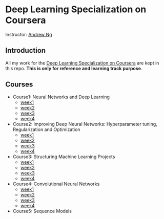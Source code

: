 # Deep Learning Specialization on Coursera
Instructor: [Andrew Ng](http://www.andrewng.org/)

## Introduction
All my work for the [Deep Learning Specialization on Coursera](https://www.coursera.org/specializations/deep-learning) are kept in this repo. **This is only for reference and learning track purpose**. 

## Courses 
- Course1: Neural Networks and Deep Learning
  - [week1]()
  - [week2]()
  - [week3]()
  - [week4]()
- Course2: Improving Deep Neural Networks: Hyperparameter tuning, Regularization and Optimization
  - [week1]()
  - [week2]()
  - [week3]()
  - [week4]()
- Course3: Structuring Machine Learning Projects
  - [week1]()
  - [week2]()
  - [week3]()
  - [week4]()
- Course4: Convolutional Neural Networks
  - [week1]()
  - [week2]()
  - [week3]()
  - [week4]()
- Course5: Sequence Models
